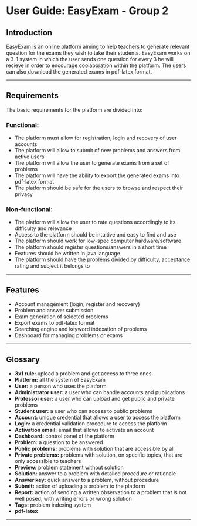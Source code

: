 # User Guide: EasyExam - Group 2

## Introduction

EasyExam is an online platform aiming to help teachers to generate relevant question for the exams they wish to take their students. EasyExam works on a 3-1 system in which the user sends one question for every 3 he will recieve in order to encourage coolaboration within the platform. The users can also download the generated exams in pdf-latex format.

***
## Requirements

The basic requirements for the platform are divided into:

### Functional:

- The platform must allow for registration, login and recovery of user accounts
- The platform will allow to submit of new problems and answers from active users
- The platform will allow the user to generate exams from a set of problems
- The platform will have the ability to export the generated exams into pdf-latex format
- The platform should be safe for the users to browse and respect their privacy

### Non-functional:

- The platform will allow the user to rate questions accordingly to its difficulty and relevance
- Access to the platform should be intuitive and easy to find and use
- The platform should work for low-spec computer hardware/software
- The platform should register questions/answers in a short time
- Features should be written in java language
- The platform should have the problems divided by difficulty, acceptance rating and subject it belongs to

***
## Features

- Account management (login, register and recovery)
- Problem and answer submission
- Exam generation of selected problems
- Export exams to pdf-latex format
- Searching engine and keyword indexation of problems
- Dashboard for managing problems or exams

***
## Glossary

- **3x1 rule:** upload a problem and get access to three ones
- **Platform:** all the system of EasyExam
- **User:** a person who uses the platform
- **Administrator user:** a user who can handle accounts and publications
- **Professor user:** a user who can upload and get public and private problems
- **Student user:** a user who can access to public problems
- **Account:** unique credential that allows a user to access the platform
- **Login:** a credential validation procedure to access the platform
- **Activation email:** email that allows to activate an account
- **Dashboard:** control panel of the platform
- **Problem:** a question to be answered
- **Public problems:** problems with solution that are accessible by all
- **Private problems:** problems with solution, on specific topics, that are only accessible to teachers
- **Preview:** problem statement without solution
- **Solution:** answer to a problem with detailed procedure or rationale
- **Answer key:** quick answer to a problem, without procedure
- **Submit:** action of uploading a problem to the platform
- **Report:** action of sending a written observation to a problem that is not well posed, with writing errors or wrong solution
- **Tags:** problem indexing system
- **pdf-latex**

***
